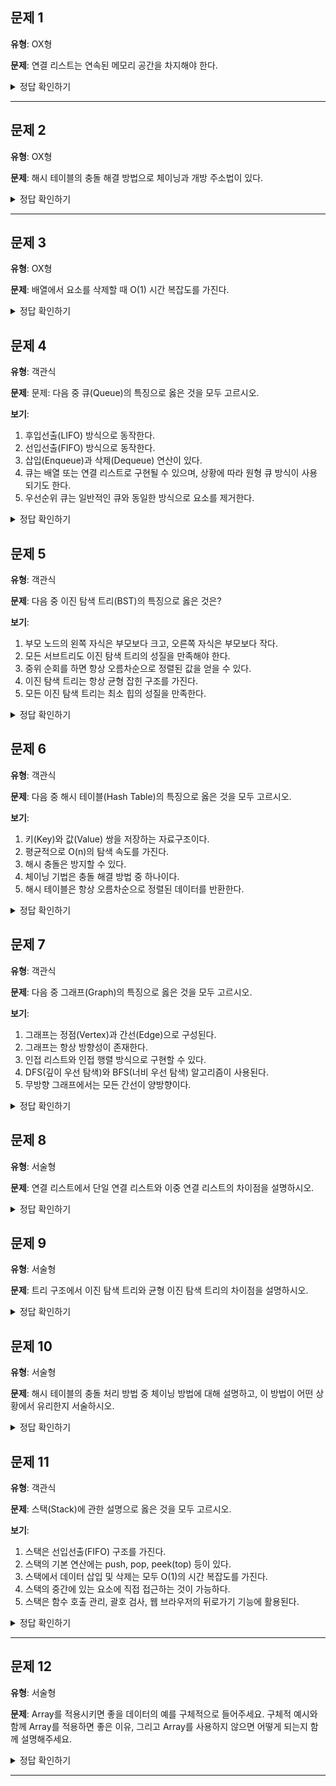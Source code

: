 ## 문제 1

**유형**: OX형

**문제**: 연결 리스트는 연속된 메모리 공간을 차지해야 한다.

<details>
<summary>정답 확인하기</summary>

**정답**: X

**해설**: 연결 리스트는 동적 메모리 할당을 사용하여 연속되지 않은 메모리 공간을 차지할 수 있음. 따라서 배열과 달리 크기를 미리 정할 필요가 없음.

</details>

---

## 문제 2

**유형**: OX형

**문제**: 해시 테이블의 충돌 해결 방법으로 체이닝과 개방 주소법이 있다.

<details>
<summary>정답 확인하기</summary>

**정답**: O

**해설**: 해시 테이블에서 같은 해시 값을 가지는 키가 여러 개 나올 수 있음. 이를 해결하기 위해 체이닝(연결 리스트 사용)과 개방 주소법(빈 슬롯 탐색)이 있음.

**참고자료**: https://ryu-e.tistory.com/87

</details>

---

## 문제 3

**유형**: OX형

**문제**: 배열에서 요소를 삭제할 때 O(1) 시간 복잡도를 가진다.

<details>
<summary>정답 확인하기</summary>

**정답**: X

**해설**: 배열에서 중간의 요소를 삭제할 경우, 삭제된 요소 뒤에 있는 모든 요소들이 한 칸씩 왼쪽으로 이동해야 하므로 시간 복잡도가 O(n)이 됨

</details>

## 문제 4

**유형**: 객관식

**문제**: 문제: 다음 중 큐(Queue)의 특징으로 옳은 것을 모두 고르시오.

**보기**:

1. 후입선출(LIFO) 방식으로 동작한다.
2. 선입선출(FIFO) 방식으로 동작한다.
3. 삽입(Enqueue)과 삭제(Dequeue) 연산이 있다.
4. 큐는 배열 또는 연결 리스트로 구현될 수 있으며, 상황에 따라 원형 큐 방식이 사용되기도 한다.
5. 우선순위 큐는 일반적인 큐와 동일한 방식으로 요소를 제거한다.

<details>
<summary>정답 확인하기</summary>

**정답**: 2, 3, 4

**해설**:

- 큐는 선입선출(FIFO) 구조
- 삽입(O(1)),삭제(O(1))가 가능하다.
- 큐는 배열 또는 연결 리스트로 구현되며 상황에 따라 원형 큐 방식도 사용
- 우선순위 큐는 FIFO가 아니라, 우선순위에 따라 요소를 제거하는 방식

</details>

## 문제 5

**유형**: 객관식

**문제**: 다음 중 이진 탐색 트리(BST)의 특징으로 옳은 것은?

**보기**:

1. 부모 노드의 왼쪽 자식은 부모보다 크고, 오른쪽 자식은 부모보다 작다.
2. 모든 서브트리도 이진 탐색 트리의 성질을 만족해야 한다.
3. 중위 순회를 하면 항상 오름차순으로 정렬된 값을 얻을 수 있다.
4. 이진 탐색 트리는 항상 균형 잡힌 구조를 가진다.
5. 모든 이진 탐색 트리는 최소 힙의 성질을 만족한다.

<details>
<summary>정답 확인하기</summary>

**정답**: 2, 3

**해설**:

- 이진 탐색 트리의 기본 성질을 왼쪽 자식 < 부모 < 오른쪽 자식
- 모든 서브트리도 이진 탐색 트리의 성질을 가져야함
- 이진 탐색 트리를 중위 순회 하면 항상 오름차순 정렬된 값이 나옴
- 이진 탐색 트리는 균형 잡혀 있을 수도 있지만, 불균형할 수도 있음
- 힙구조와 이진 탐색 트리는 별개

</details>

## 문제 6

**유형**: 객관식

**문제**: 다음 중 해시 테이블(Hash Table)의 특징으로 옳은 것을 모두 고르시오.

**보기**:

1. 키(Key)와 값(Value) 쌍을 저장하는 자료구조이다.
2. 평균적으로 O(n)의 탐색 속도를 가진다.
3. 해시 충돌은 방지할 수 있다.
4. 체이닝 기법은 충돌 해결 방법 중 하나이다.
5. 해시 테이블은 항상 오름차순으로 정렬된 데이터를 반환한다.

<details>
<summary>정답 확인하기</summary>

**정답**: 1,4

**해설**:

- 해시 테이블은 (Key, Value) 쌍을 저장
- 평균적으로 O(1)의 탐색 속도를 가지며, 최악의 경우 O(n)
- 해시 충돌은 완전히 방지할 수 없으며 체이닝 기법이나 개방 주소법을 사용해 확률을 낮춤
- 해시 테이블은 정렬되지 않은 상태에서 저장됨, 항상 정렬된 데이터를 반환하지 않음

</details>

## 문제 7

**유형**: 객관식

**문제**: 다음 중 그래프(Graph)의 특징으로 옳은 것을 모두 고르시오.

**보기**:

1. 그래프는 정점(Vertex)과 간선(Edge)으로 구성된다.
2. 그래프는 항상 방향성이 존재한다.
3. 인접 리스트와 인접 행렬 방식으로 구현할 수 있다.
4. DFS(깊이 우선 탐색)와 BFS(너비 우선 탐색) 알고리즘이 사용된다.
5. 무방향 그래프에서는 모든 간선이 양방향이다.

<details>
<summary>정답 확인하기</summary>

**정답**: 1,3,4,5

**해설**:

- 그래프는 방향 그래프와 무방향 그래프로 나뉨, 항상 방향성을 갖는다는 것은 틀림
- 그래프의 구성 요소는 정점(Vertex)과 간선(Edge)
- 그래프는 인접 리스트 또는 인접 행렬로 구현할 수 있음
- 그래프 탐색을 위해 DFS와 BFS 알고리즘이 활용됨
- 무방향 그래프에서는 모든 간선이 양방향으로 연결됨

</details>

## 문제 8

**유형**: 서술형

**문제**: 연결 리스트에서 단일 연결 리스트와 이중 연결 리스트의 차이점을 설명하시오.

<details>
<summary>정답 확인하기</summary>

**정답**: 키워드 : 방향, 메모리
단일 연결 리스트와 이중 연결 리스트는 모두 노드를 연결하여 데이터를 저장하는 선형 자료구조이지만, 각 노드의 링크 구조에서 차이가 있습니다.

단일 연결 리스트

- 단일 연결 리스트에서는 각 노드가 데이터와 하나의 포인터(또는 링크)를 가지고 있습니다. 이 포인터는 다음 노드를 가리키며, 리스트를 한 방향으로만 순차적으로 탐색할 수 있습니다. 즉, 한 번 리스트를 탐색하면 다시 처음으로 돌아가는 것이 불가능합니다. 이 구조는 추가적인 메모리 공간을 절약할 수 있지만, 양방향 탐색이 불가능하다는 단점이 있습니다.

이중 연결 리스트

- 이중 연결 리스트에서는 각 노드가 데이터와 두 개의 포인터를 가지고 있습니다. 하나는 다음 노드를 가리키고, 다른 하나는 이전 노드를 가리킵니다. 이를 통해 리스트를 양방향으로 탐색할 수 있는 장점이 있습니다. 즉, 앞에서부터 뒤로, 뒤에서부터 앞으로 모두 탐색할 수 있습니다. 이 구조는 단일 연결 리스트보다 메모리를 더 많이 사용하지만, 양방향 탐색이 가능해 더 유연한 데이터 처리와 더 빠른 삽입/삭제가 가능해집니다.

**해설**:

</details>

## 문제 9

**유형**: 서술형

**문제**: 트리 구조에서 이진 탐색 트리와 균형 이진 탐색 트리의 차이점을 설명하시오.

<details>
<summary>정답 확인하기</summary>

**정답**: 키워드 : 성능, 동작
이진 탐색 트리와 균형 이진 탐색 트리는 모두 이진 트리의 일종으로, 트리 구조에서 효율적인 탐색을 목적으로 사용됩니다. 그러나 두 가지는 성능과 동작에서 중요한 차이점을 가집니다.

이진 탐색 트리

- 이진 탐색 트리는 각 노드가 최대 두 개의 자식 노드를 가지며, 트리의 왼쪽 자식은 항상 부모보다 작은 값을, 오른쪽 자식은 부모보다 큰 값을 가집니다. 이 규칙을 따르면 트리에서 원하는 값을 효율적으로 찾을 수 있습니다. 하지만, 이진 탐색 트리는 데이터를 삽입할 때 정렬된 순서대로 삽입하면 트리가 편향될 수 있습니다. 예를 들어, 이미 정렬된 데이터를 순차적으로 삽입하면 트리가 한쪽으로 치우친 편향 트리가 되며, 이 경우 트리의 높이가 O(n)으로 증가하고, 탐색, 삽입, 삭제의 시간 복잡도가 최악의 경우 O(n)에 이를 수 있습니다. 이런 상황에서는 트리의 효율성이 크게 떨어집니다.

균형 이진 탐색 트리

- 균형 이진 탐색 트리는 트리의 높이를 자동으로 조절하여 항상 트리의 높이가 O(log n) 수준을 유지하도록 하는 트리입니다. 트리의 균형을 유지하는 알고리즘을 통해 삽입과 삭제가 이루어지며, 예를 들어 AVL 트리나 레드-블랙 트리 등이 이에 해당합니다. 이러한 균형을 유지함으로써 트리의 깊이가 항상 최소화되고, 트리의 탐색, 삽입, 삭제 시간이 모두 O(log n)으로 일정하게 유지됩니다. 균형 이진 탐색 트리는 트리의 성능을 보장할 수 있기 때문에 이진 탐색 트리보다 안정적인 탐색 성능을 제공합니다.

**해설**:

</details>

## 문제 10

**유형**: 서술형

**문제**: 해시 테이블의 충돌 처리 방법 중 체이닝 방법에 대해 설명하고, 이 방법이 어떤 상황에서 유리한지 서술하시오.

<details>
<summary>정답 확인하기</summary>

**정답**: 키워드 : 어떤 방식으로 저장하는 방식인지, 어떤 상황에서 쓰이는지

체이닝 기법은 해시 테이블에서 충돌을 처리하는 방법 중 하나로, 해시 값이 동일한 요소들을 하나의 링크드 리스트로 묶어서 저장하는 방식입니다. 각 버킷은 여러 요소를 저장할 수 있는 연결 리스트를 가집니다. 새로운 값이 동일한 해시 값을 가지면 해당 버킷에 연결 리스트의 형태로 추가됩니다.
체이닝 방식은 버킷 크기가 충분히 크고, 충돌이 많은 경우에 유리합니다. 예를 들어, 해시 함수가 잘 작동하지 않거나 데이터 분포가 고르게 이루어지지 않은 경우, 충돌이 많이 발생할 수 있는데, 이때 체이닝은 여러 값을 한 버킷에 저장할 수 있어 유용하게 작동합니다. 반면, 버킷 수가 너무 적거나 연결 리스트가 커지면 검색 시간이 길어질 수 있습니다.

</details>

## 문제 11

**유형**: 객관식

**문제**: 스택(Stack)에 관한 설명으로 옳은 것을 모두 고르시오.

**보기**:

1. 스택은 선입선출(FIFO) 구조를 가진다.
2. 스택의 기본 연산에는 push, pop, peek(top) 등이 있다.
3. 스택에서 데이터 삽입 및 삭제는 모두 O(1)의 시간 복잡도를 가진다.
4. 스택의 중간에 있는 요소에 직접 접근하는 것이 가능하다.
5. 스택은 함수 호출 관리, 괄호 검사, 웹 브라우저의 뒤로가기 기능에 활용된다.

<details>
<summary>정답 확인하기</summary>

**정답**: 2, 3, 5

**해설**:

1: 스택은 후입선출(LIFO) 구조로, 가장 최근에 들어온 데이터가 가장 먼저 나가는 특성을 갖는다.
4: 스택은 맨 위의 요소에만 접근 가능하다.

</details>

---

## 문제 12

**유형**: 서술형

**문제**: Array를 적용시키면 좋을 데이터의 예를 구체적으로 들어주세요. 구체적 예시와 함께 Array를 적용하면 좋은 이유, 그리고 Array를 사용하지 않으면 어떻게 되는지 함께 설명해주세요.

<details>
<summary>정답 확인하기</summary>

**정답**:

> 순서가 중요하다는 것과 그에 상응하는 예시를 들 수 있음이 중요

- Array를 적용시키면 좋은 예로 주식 차트가 있습니다.
- 주식 차트에 대한 데이터는 요소가 중간에 새롭게 추가되거나 삭제되는 정보가 아니며, 날짜별로 주식 가격이 차례대로 저장되어야 하는 데이터입니다.
- 즉, 순서가 굉장히 중요한 데이터이므로 Array 같이 순서를 보장해주는 자료구조를 사용하는 것이 좋습니다.
  Array를 사용하지 않고 순서가 없는 자료 구조를 사용하는 경우에는 날짜별 주식 가격을 확인하기 어려우며 매번 전체 자료를 읽어 들이고 비교해야 하는 번거로움이 발생합니다.

**참고 자료**: [신입 개발자 기술면접 질문 정리 - 자료구조](https://dev-coco.tistory.com/159#head2)

</details>

---
